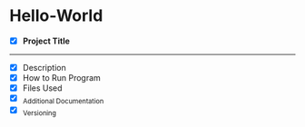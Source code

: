 # Hello-World
- [x] **Project Title**
---
- [x] Description
- [x] How to Run Program
- [x] Files Used 
- [x] <sub>Additional Documentation</sub>
- [x] <sub>Versioning</sub>
